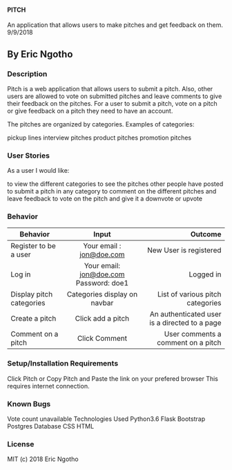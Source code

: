 #### PITCH
An application that allows users to make pitches and get feedback on them. 9/9/2018
## By Eric Ngotho
### Description
Pitch is a web application that allows users to submit a pitch. Also, other users are allowed to vote on submitted pitches and leave comments to give their feedback on the pitches. For a user to submit a pitch, vote on a pitch or give feedback on a pitch they need to have an account. 

The pitches are organized by categories. Examples of categories: 

pickup lines
interview pitches
product pitches
promotion pitches
### User Stories
As a user I would like:

to view the different categories
to see the pitches other people have posted
to submit a pitch in any category
to comment on the different pitches and leave feedback
to vote on the pitch and give it a downvote or upvote

### Behavior
| Behavior	| Input | 	Outcome |
|------------|:------------------------------------:|---------------:|
| Register to be a user	| Your email : jon@doe.com | New User is registered
| Log in | Your email: jon@doe.com Password: doe1 | Logged in
| Display pitch categories| Categories display on navbar | List of various pitch categories
| Create a pitch | Click add a pitch | An authenticated user is a directed to a page
| Comment on a pitch | Click Comment | User comments a comment on a pitch

### Setup/Installation Requirements
Click Pitch 
or 
Copy Pitch and Paste the link on your prefered browser
This requires internet connection.



### Known Bugs
Vote count unavailable
Technologies Used
Python3.6
Flask
Bootstrap
Postgres Database
CSS
HTML
### License
MIT (c) 2018 Eric Ngotho